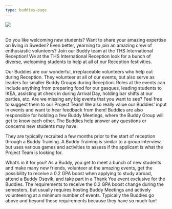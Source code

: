 ```yaml
---
type: buddies-page
---
```

![](/./copy-of-buddy-collage.png)

\
Do you like welcoming new students? Want to share your amazing expertise on living in Sweden? Even better,  yearning to join an amazing crew of enthusiastic volunteers? Join our Buddy team at the THS International Reception! We at the THS International Reception look for a bunch of diverse, welcoming students to help at all of our Reception festivities. 



Our Buddies are our wonderful, irreplaceable volunteers who help out during Reception. They volunteer at all of our events, but also serve as leaders for smaller Buddy Groups during Reception. Roles at the events can include anything from preparing food for our gasques, leading students to IKEA, assisting at check in during Arrival Day, holding bar shifts at our parties, etc. Are we missing any big events that you want to see? Feel free to suggest them to our Project Team! We also really value our Buddies’ input in events and want to hear feedback from them! Buddies are also responsible for holding a few Buddy Meetings, where the Buddy Group will get to know each other. The Buddies help answer any questions or concerns new students may have. 

 

They are typically recruited a few months prior to the start of reception through a Buddy Training. A Buddy Training is similar to a group interview, but uses various games and activities to assess if the applicant is what the Project Team is looking for. 



What’s in it for you? As a Buddy, you get to meet a bunch of new students and make many new friends, volunteer at the amazing events, get the possibility to receive a 0.2 GPA boost when applying to study abroad, attend a Buddy Osqvik, and take part in a Thank You event exclusive for the Buddies. The requirements to receive the 0.2 GPA boost change during the semesters, but usually requires hosting Buddy Meetings and actively volunteering at a minimum number of events. Typically the Buddies go above and beyond these requirements because they have so much fun!
